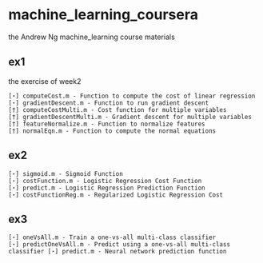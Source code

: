 # machine_learning_coursera
the Andrew Ng machine_learning course materials

## ex1
the exercise of week2
```[⋆] warmUpExercise.m - Simple example function in Octave/MATLAB [⋆] plotData.m - Function to display the dataset
[⋆] computeCost.m - Function to compute the cost of linear regression [⋆] gradientDescent.m - Function to run gradient descent
[†] computeCostMulti.m - Cost function for multiple variables
[†] gradientDescentMulti.m - Gradient descent for multiple variables [†] featureNormalize.m - Function to normalize features
[†] normalEqn.m - Function to compute the normal equations
```
## ex2
```[⋆] plotData.m - Function to plot 2D classification data
[⋆] sigmoid.m - Sigmoid Function
[⋆] costFunction.m - Logistic Regression Cost Function
[⋆] predict.m - Logistic Regression Prediction Function
[⋆] costFunctionReg.m - Regularized Logistic Regression Cost
```

## ex3
```[⋆] lrCostFunction.m - Logistic regression cost function
[⋆] oneVsAll.m - Train a one-vs-all multi-class classifier
[⋆] predictOneVsAll.m - Predict using a one-vs-all multi-class classifier [⋆] predict.m - Neural network prediction function
```
